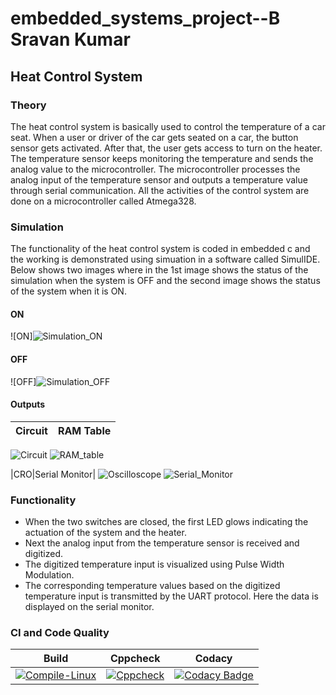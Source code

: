 # embedded_systems_project--B Sravan Kumar

## Heat Control System 

### Theory

The heat control system is basically used to control the temperature of a car seat. When a user or driver of the car gets seated on a car, the button sensor gets activated. After that, the user gets access to turn on the heater. The temperature sensor keeps monitoring the temperature and sends the analog value to the microcontroller. The microcontroller processes the analog input of the temperature sensor and outputs a temperature value through serial communication. All the activities of the control system are done on a microcontroller called Atmega328.

### Simulation

The functionality of the heat control system is coded in embedded c and the working is demonstrated using simuation in a software called SimulIDE.
Below shows two images where in the 1st image shows the status of the simulation when the system is OFF and the second image shows the status of the system when it is ON. 

#### ON
![ON]![Simulation_ON](https://user-images.githubusercontent.com/101509869/164460202-388ece5f-6d09-4fb9-be7d-4b2365c79813.PNG)


#### OFF
![OFF]![Simulation_OFF](https://user-images.githubusercontent.com/101509869/164460405-4f6b9cde-5a50-4237-968e-d380518a396c.PNG)


#### Outputs

|Circuit|RAM Table|
|:--:|:--:|
![Circuit](https://user-images.githubusercontent.com/101509869/164460604-0f456f0d-7880-4daf-bfe6-b2209c53fb94.gif)
![RAM_table](https://user-images.githubusercontent.com/101509869/164460695-b5238126-daef-4fe5-9e41-56421080bff6.gif)

|CRO|Serial Monitor|
![Oscilloscope](https://user-images.githubusercontent.com/101509869/164460743-64ef4c37-1883-4fb1-baa9-8571aa772c55.gif)
![Serial_Monitor](https://user-images.githubusercontent.com/101509869/164460781-8b1f1f48-6942-4c3f-8455-1ea909a8bfd0.gif)


### Functionality 

* When the two switches are closed, the first LED glows indicating the actuation of the system and the heater.
* Next the analog input from the temperature sensor is received and digitized.
* The digitized temperature input is visualized using Pulse Width Modulation.
* The corresponding temperature values based on the digitized temperature input is transmitted by the UART protocol. Here the data is displayed on the serial monitor.




### CI and Code Quality

|Build|Cppcheck|Codacy|
|:--:|:--:|:--:|
[![Compile-Linux](https://github.com/Sravan4803/M2_Heat_Control_System/actions/workflows/Compile.yml/badge.svg)](https://github.com/Sravan4803/M2_Heat_Control_System/actions/workflows/Compile.yml)|[![Cppcheck](https://github.com/Sravan4803/M2_Heat_Control_System/actions/workflows/CodeQuality.yml/badge.svg)](https://github.com/Sravan4803/M2_Heat_Control_System/actions/workflows/CodeQuality.yml)|[![Codacy Badge](https://app.codacy.com/project/badge/Grade/bf425986b42541fd92f2459de6359d9b)](https://www.codacy.com/gh/hemanthasapu/embedded_systems_project_256889/dashboard?utm_source=github.com&amp;utm_medium=referral&amp;utm_content=hemanthasapu/embedded_systems_project_256889&amp;utm_campaign=Badge_Grade)|
